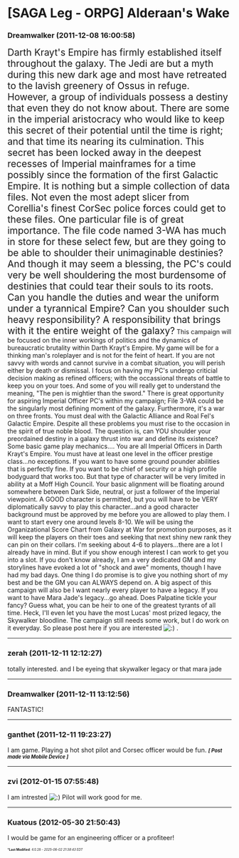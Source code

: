 # [SAGA Leg - ORPG] Alderaan's Wake

### **Dreamwalker** (2011-12-08 16:00:58)

<span style="font-size: 1.50em;">Darth Krayt&#39;s Empire has firmly established itself throughout the galaxy. The Jedi are but a myth during this new dark age and most have retreated to the lavish greenery of Ossus in refuge. However, a group of individuals possess a destiny that even they do not know about. There are some in the imperial aristocracy who would like to keep this secret of their potential until the time is right; and that time its nearing its culmination. This secret has been locked away in the deepest recesses of Imperial mainframes for a time possibly since the formation of the first Galactic Empire. It is nothing but a simple collection of data files. Not even the most adept slicer from Corellia&#39;s finest CorSec police forces could get to these files. One particular file is of great importance. The file code named 3-WA has much in store for these select few, but are they going to be able to shoulder their unimaginable destinies? And though it may seem a blessing, the PC&#39;s could very be well shouldering the most burdensome of destinies that could tear their souls to its roots. Can you handle the duties and wear the uniform under a tyrannical Empire? Can you shoulder such heavy responsibility? A responsibility that brings with it the entire weight of the galaxy?</span>
This campaign will be focused on the inner workings of politics and the dynamics of bureaucratic brutality within Darth Krayt's Empire. My game will be for a thinking man's roleplayer and is not for the feint of heart. If you are not savvy with words and cannot survive in a combat situation, you will perish either by death or dismissal.
I focus on having my PC's undergo criticial decision making as refined officers; with the occassional threats of battle to keep you on your toes. And some of you will really get to understand the meaning, "The pen is mightier than the sword."
There is great opportunity for aspiring Imperial Officer PC's within my campaign; File 3-WA could be the singularly most defining moment of the galaxy. Furthermore, it's a war on three fronts. You must deal with the Galactic Alliance and Roal Fel's Galactic Empire. Despite all these problems you must rise to the occasion in the spirit of true noble blood. The question is, can YOU shoulder your preordained destiny in a galaxy thrust into war and define its existence?
Some basic game play mechanics....
You are all Imperial Officers in Darth Krayt's Empire. You must have at least one level in the officer prestige class...no exceptions. If you want to have some ground pounder abilities that is perfectly fine. If you want to be chief of security or a high profile bodyguard that works too. But that type of character will be very limited in ability at a Moff High Council.
Your basic alignment will be floating around somewhere between Dark Side, neutral, or just a follower of the Imperial viewpoint. A GOOD character is permitted, but you will have to be VERY diplomatically savvy to play this character...and a good character background must be approved by me before you are allowed to play them.
I want to start every one around levels 8-10. We will be using the Organizational Score Chart from Galaxy at War for promotion purposes, as it will keep the players on their toes and seeking that next shiny new rank they can pin on their collars.
I'm seeking about 4-6 to players...there are a lot I already have in mind. But if you show enough interest I can work to get you into a slot. If you don't know already, I am a very dedicated GM and my storylines have evoked a lot of "shock and awe" moments, though I have had my bad days. One thing I do promise is to give you nothing short of my best and be the GM you can ALWAYS depend on.
A big aspect of this campaign will also be I want nearly every player to have a legacy. If you want to have Mara Jade's legacy...go ahead. Does Palpatine tickle your fancy? Guess what, you can be heir to one of the greatest tyrants of all time. Heck, I'll even let you have the most Lucas' most prized legacy, the Skywalker bloodline. The campaign still needs some work, but I do work on it everyday. So please post here if you are interested <!-- s:) -->![:)](https://i.ibb.co/8LPNcWCM/icon-e-smile.gif)<!-- s:) --> .

---

### **zerah** (2011-12-11 12:12:27)

totally interested. and I be eyeing that skywalker legacy or that mara jade

---

### **Dreamwalker** (2011-12-11 13:12:56)

FANTASTIC!

---

### **ganthet** (2011-12-11 19:23:27)

I am game. Playing a hot shot pilot and Corsec officer would be fun.
<span style="font-size: 0.80em;">***[ Post made via Mobile Device ]***</span>

---

### **zvi** (2012-01-15 07:55:48)

I am intrested <!-- s:) -->![:)](https://i.ibb.co/8LPNcWCM/icon-e-smile.gif)<!-- s:) -->
Pilot will work good for me.

---

### **Kuatous** (2012-05-30 21:50:43)

I would be game for an engineering officer or a profiteer!



<span style="font-size: 0.5em;">***Last Modified**: 4.0.28 - *2025-06-02 21:38:43 EDT*</span>